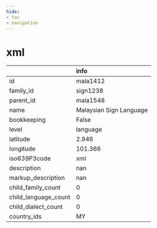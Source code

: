 ```yaml
---
hide:
- toc
- navigation
---
```

# xml
|                      | info                    |
|:---------------------|:------------------------|
| id                   | mala1412                |
| family_id            | sign1238                |
| parent_id            | mala1548                |
| name                 | Malaysian Sign Language |
| bookkeeping          | False                   |
| level                | language                |
| latitude             | 2.946                   |
| longitude            | 101.366                 |
| iso639P3code         | xml                     |
| description          | nan                     |
| markup_description   | nan                     |
| child_family_count   | 0                       |
| child_language_count | 0                       |
| child_dialect_count  | 0                       |
| country_ids          | MY                      |